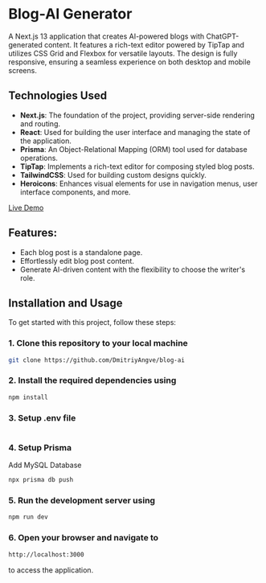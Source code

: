 # Blog-AI Generator

A Next.js 13 application that creates AI-powered blogs with ChatGPT-generated content. It features a rich-text editor powered by TipTap and utilizes CSS Grid and Flexbox for versatile layouts. The design is fully responsive, ensuring a seamless experience on both desktop and mobile screens.

## Technologies Used

- **Next.js**: The foundation of the project, providing server-side rendering and routing.
- **React**: Used for building the user interface and managing the state of the application.
- **Prisma**: An Object-Relational Mapping (ORM) tool used for database operations.
- **TipTap**: Implements a rich-text editor for composing styled blog posts.
- **TailwindCSS**: Used for building custom designs quickly.
- **Heroicons**: Enhances visual elements for use in navigation menus, user interface components, and more.

[Live Demo](https://blog-ai-hdbu.vercel.app/)

## Features:
- Each blog post is a standalone page.
- Effortlessly edit blog post content.
- Generate AI-driven content with the flexibility to choose the writer's role.

## Installation and Usage

To get started with this project, follow these steps:
### 1. Clone this repository to your local machine
```bash
git clone https://github.com/DmitriyAngve/blog-ai
```

### 2. Install the required dependencies using

 ```bash
 npm install
 ```

### 3. Setup .env file

```js
```
### 4. Setup Prisma
Add MySQL Database

```bash
npx prisma db push
```

### 5. Run the development server using
```bash
npm run dev
```
### 6. Open your browser and navigate to
```bash
http://localhost:3000
```
to access the application.
